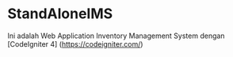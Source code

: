 # StandAloneIMS

Ini adalah Web Application Inventory Management System dengan [CodeIgniter 4] (https://codeigniter.com/)